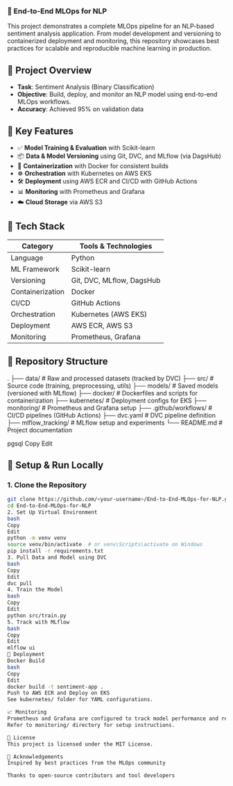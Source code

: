### 🧠 End-to-End MLOps for NLP

This project demonstrates a complete MLOps pipeline for an NLP-based sentiment analysis application. From model development and versioning to containerized deployment and monitoring, this repository showcases best practices for scalable and reproducible machine learning in production.

## 🚀 Project Overview

- **Task**: Sentiment Analysis (Binary Classification)
- **Objective**: Build, deploy, and monitor an NLP model using end-to-end MLOps workflows.
- **Accuracy**: Achieved 95% on validation data

## 🧩 Key Features

- ✅ **Model Training & Evaluation** with Scikit-learn
- 📦 **Data & Model Versioning** using Git, DVC, and MLflow (via DagsHub)
- 🐳 **Containerization** with Docker for consistent builds
- ☸️ **Orchestration** with Kubernetes on AWS EKS
- 🛠 **Deployment** using AWS ECR and CI/CD with GitHub Actions
- 📊 **Monitoring** with Prometheus and Grafana
- ☁️ **Cloud Storage** via AWS S3

## 🧪 Tech Stack

| Category         | Tools & Technologies                                |
|------------------|-----------------------------------------------------|
| Language         | Python                                              |
| ML Framework     | Scikit-learn                                        |
| Versioning       | Git, DVC, MLflow, DagsHub                           |
| Containerization | Docker                                              |
| CI/CD            | GitHub Actions                                      |
| Orchestration    | Kubernetes (AWS EKS)                                |
| Deployment       | AWS ECR, AWS S3                                     |
| Monitoring       | Prometheus, Grafana                                 |

## 📂 Repository Structure

.
├── data/ # Raw and processed datasets (tracked by DVC)
├── src/ # Source code (training, preprocessing, utils)
├── models/ # Saved models (versioned with MLflow)
├── docker/ # Dockerfiles and scripts for containerization
├── kubernetes/ # Deployment configs for EKS
├── monitoring/ # Prometheus and Grafana setup
├── .github/workflows/ # CI/CD pipelines (GitHub Actions)
├── dvc.yaml # DVC pipeline definition
├── mlflow_tracking/ # MLflow setup and experiments
└── README.md # Project documentation

pgsql
Copy
Edit

## 🔧 Setup & Run Locally

### 1. Clone the Repository
```bash
git clone https://github.com/<your-username>/End-to-End-MLOps-for-NLP.git
cd End-to-End-MLOps-for-NLP
2. Set Up Virtual Environment
bash
Copy
Edit
python -m venv venv
source venv/bin/activate  # or venv\Scripts\activate on Windows
pip install -r requirements.txt
3. Pull Data and Model using DVC
bash
Copy
Edit
dvc pull
4. Train the Model
bash
Copy
Edit
python src/train.py
5. Track with MLflow
bash
Copy
Edit
mlflow ui
🚢 Deployment
Docker Build
bash
Copy
Edit
docker build -t sentiment-app .
Push to AWS ECR and Deploy on EKS
See kubernetes/ folder for YAML configurations.

📈 Monitoring
Prometheus and Grafana are configured to track model performance and resource usage in real time.
Refer to monitoring/ directory for setup instructions.

📃 License
This project is licensed under the MIT License.

🤝 Acknowledgements
Inspired by best practices from the MLOps community

Thanks to open-source contributors and tool developers

